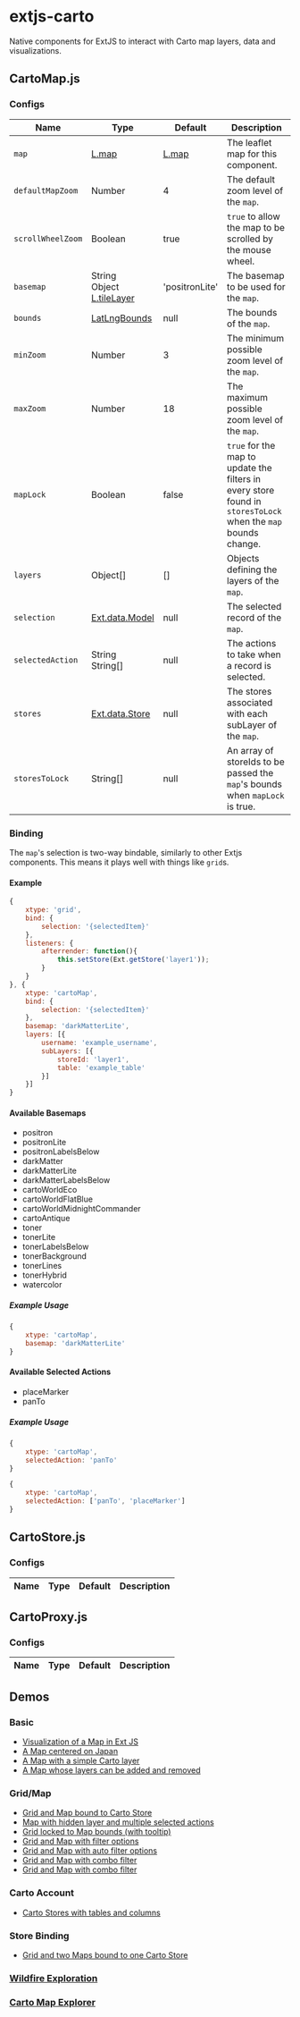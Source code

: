 # extjs-carto
Native components for ExtJS to interact with Carto map layers, data and visualizations.


## CartoMap.js

### Configs

Name | Type | Default | Description
--- | --- | --- | ---
`map` | [L.map] | [L.map] | The leaflet map for this component.
`defaultMapZoom` | Number | 4 | The default zoom level of the `map`.
`scrollWheelZoom` | Boolean | true | `true` to allow the map to be scrolled by the mouse wheel.
`basemap` | String<br>Object<br>[L.tileLayer] | 'positronLite' | The basemap to be used for the `map`.
`bounds` | [LatLngBounds] | null | The bounds of the `map`.
`minZoom` | Number | 3 | The minimum possible zoom level of the `map`.
`maxZoom` | Number | 18 | The maximum possible zoom level of the `map`.
`mapLock` | Boolean | false | `true` for the map to update the filters in every store found in `storesToLock` when the `map` bounds change.
`layers` | Object[] | [] | Objects defining the layers of the `map`.
`selection` | [Ext.data.Model] | null | The selected record of the `map`.
`selectedAction` | String<br>String[] | null | The actions to take when a record is selected.
`stores` | [Ext.data.Store] | null | The stores associated with each subLayer of the `map`.
`storesToLock` | String[] | null | An array of storeIds to be passed the `map`'s bounds when `mapLock` is true.

### Binding

The `map`'s selection is two-way bindable, similarly to other Extjs components. This means it plays well with things like `grid`s.

#### Example

```javascript
{
    xtype: 'grid',
    bind: {
        selection: '{selectedItem}'
    },
    listeners: {
        afterrender: function(){
            this.setStore(Ext.getStore('layer1'));
        }
    }
}, {
    xtype: 'cartoMap',
    bind: {
        selection: '{selectedItem}'
    },
    basemap: 'darkMatterLite',
    layers: [{
        username: 'example_username',
        subLayers: [{
            storeId: 'layer1',
            table: 'example_table'
        }]
    }]
}
```

#### Available Basemaps

* positron
* positronLite
* positronLabelsBelow
* darkMatter
* darkMatterLite
* darkMatterLabelsBelow
* cartoWorldEco
* cartoWorldFlatBlue
* cartoWorldMidnightCommander
* cartoAntique
* toner
* tonerLite
* tonerLabelsBelow
* tonerBackground
* tonerLines
* tonerHybrid
* watercolor

##### Example Usage

```javascript
{
    xtype: 'cartoMap',
    basemap: 'darkMatterLite'
}
```

#### Available Selected Actions

* placeMarker
* panTo

##### Example Usage

```javascript
{
    xtype: 'cartoMap',
    selectedAction: 'panTo'
}
```

```javascript
{
    xtype: 'cartoMap',
    selectedAction: ['panTo', 'placeMarker']
}
```

## CartoStore.js

### Configs

Name | Type | Default | Description
--- | --- | --- | ---


## CartoProxy.js

### Configs

Name | Type | Default | Description
--- | --- | --- | ---

## Demos

### Basic

* [Visualization of a Map in Ext JS](http://rawgit.com/CrestoneDigital/extjs-carto/master/carto/examples/basicMap/basicMap-example1.html)
* [A Map centered on Japan](http://rawgit.com/CrestoneDigital/extjs-carto/master/carto/examples/basicMap/basicMap-example2.html)
* [A Map with a simple Carto layer](http://rawgit.com/CrestoneDigital/extjs-carto/master/carto/examples/basicMap/basicMap-example3.html)
* [A Map whose layers can be added and removed](http://rawgit.com/CrestoneDigital/extjs-carto/master/carto/examples/basicMap/basicMap-example4.html)

### Grid/Map

* [Grid and Map bound to Carto Store](http://rawgit.com/CrestoneDigital/extjs-carto/master/carto/examples/gridMap/gridMap-example1.html)
* [Map with hidden layer and multiple selected actions](http://rawgit.com/CrestoneDigital/extjs-carto/master/carto/examples/gridMap/gridMap-example2.html)
* [Grid locked to Map bounds (with tooltip)](http://rawgit.com/CrestoneDigital/extjs-carto/master/carto/examples/gridMap/gridMap-example3.html)
* [Grid and Map with filter options](http://rawgit.com/CrestoneDigital/extjs-carto/master/carto/examples/gridMap/gridMap-example4.html)
* [Grid and Map with auto filter options](http://rawgit.com/CrestoneDigital/extjs-carto/master/carto/examples/gridMap/gridMap-example5.html)
* [Grid and Map with combo filter](http://rawgit.com/CrestoneDigital/extjs-carto/master/carto/examples/gridMap/gridMap-example6.html)
* [Grid and Map with combo filter](http://rawgit.com/CrestoneDigital/extjs-carto/master/carto/examples/gridMap/gridMap-example7.html)

### Carto Account

* [Carto Stores with tables and columns](http://rawgit.com/CrestoneDigital/extjs-carto/master/carto/examples/cartoAccount/cartoAccount-example1.html)

### Store Binding

* [Grid and two Maps bound to one Carto Store](http://rawgit.com/CrestoneDigital/extjs-carto/master/carto/examples/storeBinding/storeBinding-example1.html)

### [Wildfire Exploration](http://rawgit.com/CrestoneDigital/extjs-carto/master/carto/examples/fireMap/fireMap-example2.html)

### [Carto Map Explorer](http://rawgit.com/CrestoneDigital/extjs-carto/master/carto/examples/playMap/playMap-example1.html)


[Ext.data.Model]: http://docs.sencha.com/extjs/6.2.0/classic/Ext.data.Model.html
[Ext.data.Store]: http://docs.sencha.com/extjs/6.2.0/classic/Ext.data.Store.html
[L.tileLayer]: http://leafletjs.com/reference.html#tilelayer
[L.map]: http://leafletjs.com/reference.html#map-usage
[LatLngBounds]: http://leafletjs.com/reference.html#latlngbounds